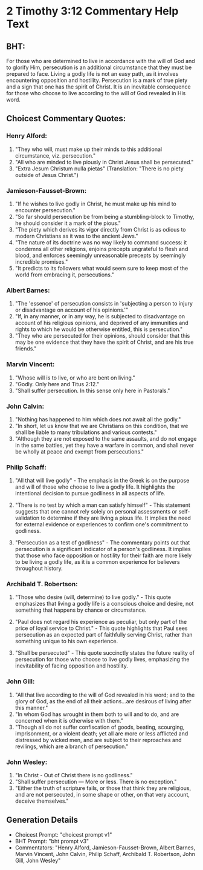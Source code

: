 # 2 Timothy 3:12 Commentary Help Text

## BHT:
For those who are determined to live in accordance with the will of God and to glorify Him, persecution is an additional circumstance that they must be prepared to face. Living a godly life is not an easy path, as it involves encountering opposition and hostility. Persecution is a mark of true piety and a sign that one has the spirit of Christ. It is an inevitable consequence for those who choose to live according to the will of God revealed in His word.

## Choicest Commentary Quotes:
### Henry Alford:
1. "They who will, must make up their minds to this additional circumstance, viz. persecution."
2. "All who are minded to live piously in Christ Jesus shall be persecuted."
3. "Extra Jesum Christum nulla pietas" (Translation: "There is no piety outside of Jesus Christ.")

### Jamieson-Fausset-Brown:
1. "If he wishes to live godly in Christ, he must make up his mind to encounter persecution."
2. "So far should persecution be from being a stumbling-block to Timothy, he should consider it a mark of the pious."
3. "The piety which derives its vigor directly from Christ is as odious to modern Christians as it was to the ancient Jews."
4. "The nature of its doctrine was no way likely to command success: it condemns all other religions, enjoins precepts ungrateful to flesh and blood, and enforces seemingly unreasonable precepts by seemingly incredible promises."
5. "It predicts to its followers what would seem sure to keep most of the world from embracing it, persecutions."

### Albert Barnes:
1. "The 'essence' of persecution consists in 'subjecting a person to injury or disadvantage on account of his opinions.'"
2. "If, in any manner, or in any way, he is subjected to disadvantage on account of his religious opinions, and deprived of any immunities and rights to which he would be otherwise entitled, this is persecution."
3. "They who are persecuted for their opinions, should consider that this may be one evidence that they have the spirit of Christ, and are his true friends."

### Marvin Vincent:
1. "Whose will is to live, or who are bent on living."
2. "Godly. Only here and Titus 2:12."
3. "Shall suffer persecution. In this sense only here in Pastorals."

### John Calvin:
1. "Nothing has happened to him which does not await all the godly." 
2. "In short, let us know that we are Christians on this condition, that we shall be liable to many tribulations and various contests." 
3. "Although they are not exposed to the same assaults, and do not engage in the same battles, yet they have a warfare in common, and shall never be wholly at peace and exempt from persecutions."

### Philip Schaff:
1. "All that will live godly" - The emphasis in the Greek is on the purpose and will of those who choose to live a godly life. It highlights the intentional decision to pursue godliness in all aspects of life.

2. "There is no test by which a man can satisfy himself" - This statement suggests that one cannot rely solely on personal assessments or self-validation to determine if they are living a pious life. It implies the need for external evidence or experiences to confirm one's commitment to godliness.

3. "Persecution as a test of godliness" - The commentary points out that persecution is a significant indicator of a person's godliness. It implies that those who face opposition or hostility for their faith are more likely to be living a godly life, as it is a common experience for believers throughout history.

### Archibald T. Robertson:
1. "Those who desire (will, determine) to live godly." - This quote emphasizes that living a godly life is a conscious choice and desire, not something that happens by chance or circumstance.

2. "Paul does not regard his experience as peculiar, but only part of the price of loyal service to Christ." - This quote highlights that Paul sees persecution as an expected part of faithfully serving Christ, rather than something unique to his own experience.

3. "Shall be persecuted" - This quote succinctly states the future reality of persecution for those who choose to live godly lives, emphasizing the inevitability of facing opposition and hostility.

### John Gill:
1. "All that live according to the will of God revealed in his word; and to the glory of God, as the end of all their actions...are desirous of living after this manner." 
2. "In whom God has wrought in them both to will and to do, and are concerned when it is otherwise with them."
3. "Though all do not suffer confiscation of goods, beating, scourging, imprisonment, or a violent death; yet all are more or less afflicted and distressed by wicked men, and are subject to their reproaches and revilings, which are a branch of persecution."

### John Wesley:
1. "In Christ - Out of Christ there is no godliness." 
2. "Shall suffer persecution — More or less. There is no exception." 
3. "Either the truth of scripture fails, or those that think they are religious, and are not persecuted, in some shape or other, on that very account, deceive themselves."


## Generation Details
- Choicest Prompt: "choicest prompt v1"
- BHT Prompt: "bht prompt v3"
- Commentators: "Henry Alford, Jamieson-Fausset-Brown, Albert Barnes, Marvin Vincent, John Calvin, Philip Schaff, Archibald T. Robertson, John Gill, John Wesley"
